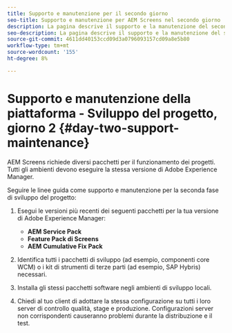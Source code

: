 ```yaml
---
title: Supporto e manutenzione per il secondo giorno
seo-title: Supporto e manutenzione per AEM Screens nel secondo giorno
description: La pagina descrive il supporto e la manutenzione del secondo giorno
seo-description: La pagina descrive il supporto e la manutenzione del secondo giorno
source-git-commit: 4611dd40153ccd09d3a0796093157cd09a8e5b80
workflow-type: tm+mt
source-wordcount: '155'
ht-degree: 8%

---
```



# Supporto e manutenzione della piattaforma - Sviluppo del progetto, giorno 2 {#day-two-support-maintenance}

AEM Screens richiede diversi pacchetti per il funzionamento dei progetti. Tutti gli ambienti devono eseguire la stessa versione di Adobe Experience Manager.

Seguire le linee guida come supporto e manutenzione per la seconda fase di sviluppo del progetto:

1. Esegui le versioni più recenti dei seguenti pacchetti per la tua versione di Adobe Experience Manager:

   * **AEM Service Pack**
   * **Feature Pack di Screens**
   * **AEM Cumulative Fix Pack**

1. Identifica tutti i pacchetti di sviluppo (ad esempio, componenti core WCM) o i kit di strumenti di terze parti (ad esempio, SAP Hybris) necessari.

1. Installa gli stessi pacchetti software negli ambienti di sviluppo locali.

1. Chiedi al tuo client di adottare la stessa configurazione su tutti i loro server di controllo qualità, stage e produzione. Configurazioni server non corrispondenti causeranno problemi durante la distribuzione e il test.
